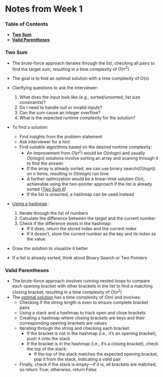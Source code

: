 # Notes from Week 1
### Table of Contents
- **[Two Sum](#two-sum)<br>**
- **[Valid Parentheses](#valid-parentheses)<br>**

### Two Sum
- The brute-force approach iterates through the list, checking all pairs to find the target sum, resulting in a time complexity of $O(n^2)$
- The goal is to find an optimal solution with a time complexity of $O(n)$

- Clarifying questions to ask the interviewer: 
    1. What does the input look like (e.g., sorted/unsorted, list size constraints)?
    2. Do I need to handle null or invalid inputs?
    3. Can the sum cause an integer overflow?
    4. What is the expected runtime complexity for the solution?

- To find a solution: 
    - Find insights from the problem statement
    - Ask interviewer for a hint
    - Find suitable algorithms based on the desired runtime complexity:
        - An improvement from $O(n^2)$ would be $O(n log n)$ and usually $O(n log n)$ solutions involve sorting an array and scaning through it to find the answer. 
        - If the array is already sorted, we can use binary search($O(log n)$) on n items, resulting in $O(n log n)$ run time
        - A further optimization would be a linear-time solution $O(n)$, achievable using the two-pointer approach if the list is already sorted ([Two Sum II](https://leetcode.com/problems/two-sum-ii-input-array-is-sorted/))
        - If the list is unsorted, a hashmap can be used instead

- [Using a hashmap](https://www.youtube.com/watch?v=luicuNOBTAI) :
    1. Iterate through the list of numbers
    2. Calculate the difference between the target and the current number
    3. Check if the difference exists in the hashmap:
        - If it does, return the stored index and the current index
        - If it doesn’t, store the current number as the key and its index as the value

- Draw the solution to visualize it better

- If a list is already sorted, think about Binary Search or Two Pointers

### Valid Parentheses 
- The brute-force approach involves running nested loops to compare each opening bracket with other brackets in the list to find a matching closing bracket, resulting in a time complexity of $O(n^2)$
- The [optimal solution](https://youtu.be/WTzjTskDFMg) has a time complexity of $O(n)$ and involves:
    - Checking if the string length is even to ensure complete bracket pairs
    - Using a stack and a hashmap to track open and close brackets
    - Creating a hashmap where closing brackets are keys and their corresponding opening brackets are values
    - Iterating through the string and checking each bracket:
        - If the bracket is not in the hashmap (i.e., it’s an opening bracket), push it onto the stack
        - If the bracket is in the hashmap (i.e., it’s a closing bracket), check the top of the stack:
            - If the top of the stack matches the expected opening bracket, pop it from the stack, indicating a valid pair
    - Finally, check if the stack is empty—if it is, all brackets are matched, so return True; otherwise, return False